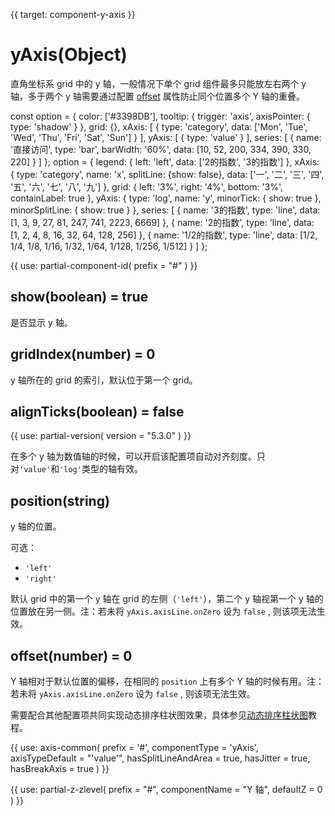 
{{ target: component-y-axis }}

# yAxis(Object)

直角坐标系 grid 中的 y 轴，一般情况下单个 grid 组件最多只能放左右两个 y 轴，多于两个 y 轴需要通过配置 [offset](~yAxis.offset) 属性防止同个位置多个 Y 轴的重叠。

<ExampleBaseOption title="基础 y 轴示例" name="y-axis" title-en="Basic Y Axis">
const option = {
    color: ['#3398DB'],
    tooltip: {
        trigger: 'axis',
        axisPointer: {
            type: 'shadow'
        }
    },
    grid: {},
    xAxis: [
        {
            type: 'category',
            data: ['Mon', 'Tue', 'Wed', 'Thu', 'Fri', 'Sat', 'Sun']
        }
    ],
    yAxis: [
        {
            type: 'value'
        }
    ],
    series: [
        {
            name: '直接访问',
            type: 'bar',
            barWidth: '60%',
            data: [10, 52, 200, 334, 390, 330, 220]
        }
    ]
};
</ExampleBaseOption>

<ExampleBaseOption title="Log 轴示例" name="y-axis-log" title-en="Log Axis">
option = {
    legend: {
        left: 'left',
        data: ['2的指数', '3的指数']
    },
    xAxis: {
        type: 'category',
        name: 'x',
        splitLine: {show: false},
        data: ['一', '二', '三', '四', '五', '六', '七', '八', '九']
    },
    grid: {
        left: '3%',
        right: '4%',
        bottom: '3%',
        containLabel: true
    },
    yAxis: {
        type: 'log',
        name: 'y',
        minorTick: {
            show: true
        },
        minorSplitLine: {
            show: true
        }
    },
    series: [
        {
            name: '3的指数',
            type: 'line',
            data: [1, 3, 9, 27, 81, 247, 741, 2223, 6669]
        },
        {
            name: '2的指数',
            type: 'line',
            data: [1, 2, 4, 8, 16, 32, 64, 128, 256]
        },
        {
            name: '1/2的指数',
            type: 'line',
            data: [1/2, 1/4, 1/8, 1/16, 1/32, 1/64, 1/128, 1/256, 1/512]
        }
    ]
};

</ExampleBaseOption>

{{ use: partial-component-id(
    prefix = "#"
) }}

## show(boolean) = true

<ExampleUIControlBoolean default="true" />

是否显示 y 轴。

## gridIndex(number) = 0

y 轴所在的 grid 的索引，默认位于第一个 grid。

## alignTicks(boolean) = false

{{ use: partial-version(
    version = "5.3.0"
) }}

在多个 y 轴为数值轴的时候，可以开启该配置项自动对齐刻度。只对`'value'`和`'log'`类型的轴有效。

## position(string)

<ExampleUIControlEnum options="left,right" default="left" />

y 轴的位置。

可选：
+ `'left'`
+ `'right'`

默认 grid 中的第一个 y 轴在 grid 的左侧（`'left'`），第二个 y 轴视第一个 y 轴的位置放在另一侧。注：若未将 `yAxis.axisLine.onZero` 设为 `false` , 则该项无法生效。

## offset(number) = 0

<ExampleUIControlNumber step="0.5" />

Y 轴相对于默认位置的偏移，在相同的 `position` 上有多个 Y 轴的时候有用。注：若未将 `yAxis.axisLine.onZero` 设为 `false` , 则该项无法生效。

需要配合其他配置项共同实现动态排序柱状图效果，具体参见[动态排序柱状图](${handbookPath}how-to/chart-types/bar/bar-race)教程。

{{ use: axis-common(
    prefix = '#',
    componentType = 'yAxis',
    axisTypeDefault = "'value'",
    hasSplitLineAndArea = true,
    hasJitter = true,
    hasBreakAxis = true
) }}

{{ use: partial-z-zlevel(
    prefix = "#",
    componentName = "Y 轴",
    defaultZ = 0
) }}
